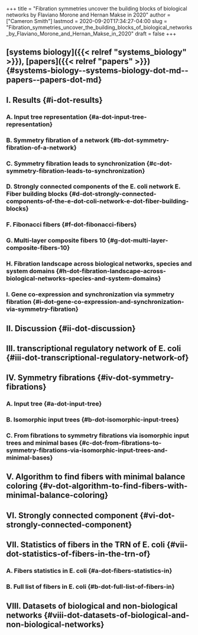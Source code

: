 +++
title = "Fibration symmetries uncover the building blocks of biological networks by Flaviano Morone and Hernan Makse in 2020"
author = ["Cameron Smith"]
lastmod = 2020-09-20T17:34:27-04:00
slug = "Fibration_symmetries_uncover_the_building_blocks_of_biological_networks_by_Flaviano_Morone_and_Hernan_Makse_in_2020"
draft = false
+++

## [systems biology]({{< relref "systems_biology" >}}), [papers]({{< relref "papers" >}}) {#systems-biology--systems-biology-dot-md--papers--papers-dot-md}


## I. Results {#i-dot-results}


### A. Input tree representation {#a-dot-input-tree-representation}


### B. Symmetry fibration of a network {#b-dot-symmetry-fibration-of-a-network}


### C. Symmetry fibration leads to synchronization {#c-dot-symmetry-fibration-leads-to-synchronization}


### D. Strongly connected components of the E. coli network E. Fiber building blocks {#d-dot-strongly-connected-components-of-the-e-dot-coli-network-e-dot-fiber-building-blocks}


### F. Fibonacci fibers {#f-dot-fibonacci-fibers}


### G. Multi-layer composite fibers 10 {#g-dot-multi-layer-composite-fibers-10}


### H. Fibration landscape across biological networks, species and system domains {#h-dot-fibration-landscape-across-biological-networks-species-and-system-domains}


### I. Gene co-expression and synchronization via symmetry fibration {#i-dot-gene-co-expression-and-synchronization-via-symmetry-fibration}


## II. Discussion {#ii-dot-discussion}


## III. transcriptional regulatory network of <span class="underline"><span class="underline">E. coli</span></span> {#iii-dot-transcriptional-regulatory-network-of}


## IV. Symmetry fibrations {#iv-dot-symmetry-fibrations}


### A. Input tree {#a-dot-input-tree}


### B. Isomorphic input trees {#b-dot-isomorphic-input-trees}


### C. From fibrations to symmetry fibrations via isomorphic input trees and minimal bases {#c-dot-from-fibrations-to-symmetry-fibrations-via-isomorphic-input-trees-and-minimal-bases}


## V. Algorithm to find fibers with minimal balance coloring {#v-dot-algorithm-to-find-fibers-with-minimal-balance-coloring}


## VI. Strongly connected component {#vi-dot-strongly-connected-component}


## VII. Statistics of fibers in the TRN of <span class="underline"><span class="underline">E. coli</span></span> {#vii-dot-statistics-of-fibers-in-the-trn-of}


### A. Fibers statistics in <span class="underline"><span class="underline">E. coli</span></span> {#a-dot-fibers-statistics-in}


### B. Full list of fibers in <span class="underline"><span class="underline">E. coli</span></span> {#b-dot-full-list-of-fibers-in}


## VIII. Datasets of biological and non-biological networks {#viii-dot-datasets-of-biological-and-non-biological-networks}

